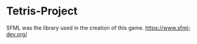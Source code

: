 # Tetris-Project

SFML was the library used in the creation of this game.
https://www.sfml-dev.org/
